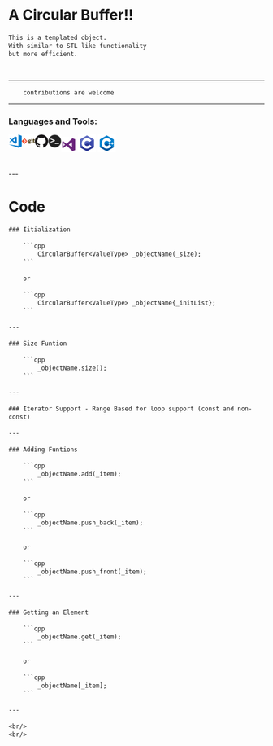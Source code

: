 # A Circular Buffer!!
    This is a templated object.
    With similar to STL like functionality
    but more efficient.

<br/>


---

```cpp
    contributions are welcome
```

---


### Languages and Tools:

<a title="Visual Studio"><img src="https://github.com/Eshanatnight/Eshanatnight/blob/master/icons/visual-studio.png" height=30/> </a>
<img align="left" alt="Visual Studio Code" width="26px" src="https://raw.githubusercontent.com/github/explore/80688e429a7d4ef2fca1e82350fe8e3517d3494d/topics/visual-studio-code/visual-studio-code.png" />
<img align="left" alt="Git" width="26px" img src="https://raw.githubusercontent.com/github/explore/80688e429a7d4ef2fca1e82350fe8e3517d3494d/topics/git/git.png" />
<img align="left" alt="GitHub" width="26px" src="https://raw.githubusercontent.com/github/explore/78df643247d429f6cc873026c0622819ad797942/topics/github/github.png" />
<a title="C"><img src="https://github.com/Eshanatnight/Eshanatnight/blob/master/icons/c.png" height=35 /> </a>
<a title="C++"><img src="https://github.com/Eshanatnight/Eshanatnight/blob/master/icons/cpp.png" height=35/> </a>
<img align="left" alt="Terminal" width="26px" src="https://raw.githubusercontent.com/github/explore/80688e429a7d4ef2fca1e82350fe8e3517d3494d/topics/terminal/terminal.png" />

<br/>
---

# Code

    ### Iitialization

        ```cpp
            CircularBuffer<ValueType> _objectName(_size);
        ```

        or

        ```cpp
            CircularBuffer<ValueType> _objectName{_initList};
        ```

    ---

    ### Size Funtion

        ```cpp
            _objectName.size();
        ```

    ---

    ### Iterator Support - Range Based for loop support (const and non-const)

    ---

    ### Adding Funtions

        ```cpp
            _objectName.add(_item);
        ```

        or

        ```cpp
            _objectName.push_back(_item);
        ```

        or

        ```cpp
            _objectName.push_front(_item);
        ```

    ---

    ### Getting an Element

        ```cpp
            _objectName.get(_item);
        ```

        or

        ```cpp
            _objectName[_item];
        ```

    ---

    <br/>
    <br/>